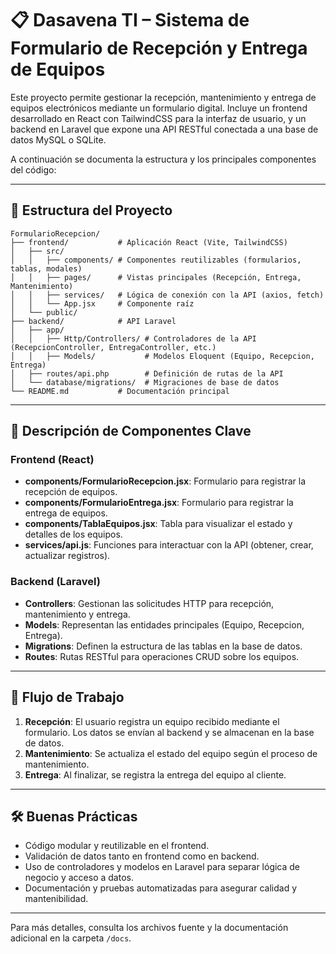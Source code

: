 # 📋 Dasavena TI – Sistema de Formulario de Recepción y Entrega de Equipos

Este proyecto permite gestionar la recepción, mantenimiento y entrega de equipos electrónicos mediante un formulario digital. Incluye un frontend desarrollado en React con TailwindCSS para la interfaz de usuario, y un backend en Laravel que expone una API RESTful conectada a una base de datos MySQL o SQLite.

A continuación se documenta la estructura y los principales componentes del código:

---

## 📁 Estructura del Proyecto

```
FormularioRecepcion/
├── frontend/           # Aplicación React (Vite, TailwindCSS)
│   ├── src/
│   │   ├── components/ # Componentes reutilizables (formularios, tablas, modales)
│   │   ├── pages/      # Vistas principales (Recepción, Entrega, Mantenimiento)
│   │   ├── services/   # Lógica de conexión con la API (axios, fetch)
│   │   └── App.jsx     # Componente raíz
│   └── public/
├── backend/            # API Laravel
│   ├── app/
│   │   ├── Http/Controllers/ # Controladores de la API (RecepcionController, EntregaController, etc.)
│   │   ├── Models/           # Modelos Eloquent (Equipo, Recepcion, Entrega)
│   ├── routes/api.php        # Definición de rutas de la API
│   └── database/migrations/  # Migraciones de base de datos
└── README.md           # Documentación principal
```

---

## 📝 Descripción de Componentes Clave

### Frontend (React)
- **components/FormularioRecepcion.jsx**: Formulario para registrar la recepción de equipos.
- **components/FormularioEntrega.jsx**: Formulario para registrar la entrega de equipos.
- **components/TablaEquipos.jsx**: Tabla para visualizar el estado y detalles de los equipos.
- **services/api.js**: Funciones para interactuar con la API (obtener, crear, actualizar registros).

### Backend (Laravel)
- **Controllers**: Gestionan las solicitudes HTTP para recepción, mantenimiento y entrega.
- **Models**: Representan las entidades principales (Equipo, Recepcion, Entrega).
- **Migrations**: Definen la estructura de las tablas en la base de datos.
- **Routes**: Rutas RESTful para operaciones CRUD sobre los equipos.

---

## 🔄 Flujo de Trabajo

1. **Recepción**: El usuario registra un equipo recibido mediante el formulario. Los datos se envían al backend y se almacenan en la base de datos.
2. **Mantenimiento**: Se actualiza el estado del equipo según el proceso de mantenimiento.
3. **Entrega**: Al finalizar, se registra la entrega del equipo al cliente.

---

## 🛠️ Buenas Prácticas

- Código modular y reutilizable en el frontend.
- Validación de datos tanto en frontend como en backend.
- Uso de controladores y modelos en Laravel para separar lógica de negocio y acceso a datos.
- Documentación y pruebas automatizadas para asegurar calidad y mantenibilidad.

---

Para más detalles, consulta los archivos fuente y la documentación adicional en la carpeta `/docs`.
